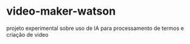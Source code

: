 # video-maker-watson
projeto experimental sobre uso de IA para processamento de termos e criação de video
